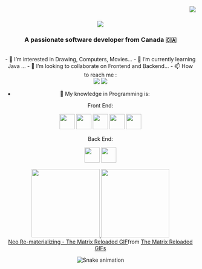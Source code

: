 <img align="right" src="https://visitor-badge.laobi.icu/badge?page_id=Guilherme-Tavares93.Guilherme-Tavares93" />

<h1 align="center">
    <img src="https://readme-typing-svg.herokuapp.com/?font=Righteous&size=35&center=true&vCenter=true&width=500&height=70&duration=4000&lines=Hi+There!+👋;+I'm+Guilherme+Tavarees!;" />
</h1>

<h3 align="center">A passionate software developer from Canada 🇨🇦</h3>

<br/>

<div align="center">
- 👀 I’m interested in Drawing, Computers, Movies...
- 🌱 I’m currently learning Java ...
- 💞️ I’m looking to collaborate on Frontend and Backend...
- 📫 How to reach me :
<div>
<a href="https://instagram.com/seu-usuário-instagram-aqui" target="_blank"><img loading="lazy" src="https://img.shields.io/badge/-Instagram-%23E4405F?style=for-the-badge&logo=instagram&logoColor=white" target="_blank"></a>
<a href = "mailto:grtavares@gmail.com"><img loading="lazy" src="https://img.shields.io/badge/Gmail-D14836?style=for-the-badge&logo=gmail&logoColor=white" target="_blank"></a> 
</div>


- 🚀 My knowledge in Programming is:

Front End:
  
<img loading="lazy" src="https://cdn.jsdelivr.net/gh/devicons/devicon@latest/icons/html5/html5-original.svg" width="40" height="40"/> <img loading="lazy" src="https://cdn.jsdelivr.net/gh/devicons/devicon@latest/icons/css3/css3-original.svg" width="40" height="40"/>   <img loading="lazy" src="https://cdn.jsdelivr.net/gh/devicons/devicon@latest/icons/javascript/javascript-original.svg" width="40" height="40"/>      <img loading="lazy" src="https://cdn.jsdelivr.net/gh/devicons/devicon@latest/icons/jquery/jquery-original.svg" width="40" height="40"/>    <img loading="lazy" src="https://cdn.jsdelivr.net/gh/devicons/devicon@latest/icons/bootstrap/bootstrap-original.svg" width="40" height="40"/>

Back End:

<img loading="lazy" src="https://cdn.jsdelivr.net/gh/devicons/devicon@latest/icons/firebase/firebase-original.svg" width="40" height="40"/>     <img loading="lazy" src="https://cdn.jsdelivr.net/gh/devicons/devicon@latest/icons/mysql/mysql-original.svg" width="40" height="40"/>    


<div>
<a href="https://github.com/Guilherme-Tavares93">
<img loading="lazy" height="180em" src="https://github-readme-stats.vercel.app/api/top-langs/?username=Guilherme-Tavares93&layout=compact&langs_count=7&theme=dracula"/>
<img loading="lazy" height="180em" src="https://github-readme-stats.vercel.app/api?username=Guilherme-Tavares93&show_icons=true&theme=dracula&include_all_commits=true&count_private=true"/>
</div>

<div class="tenor-gif-embed" data-postid="4011236" data-share-method="host" data-aspect-ratio="1.86667" data-width="100%"><a href="https://tenor.com/view/the-matrix-reloaded-matrix-reloaded-neo-keanu-reeves-gif-4011236">Neo Re-materializing - The Matrix Reloaded GIF</a>from <a href="https://tenor.com/search/the+matrix+reloaded-gifs">The Matrix Reloaded GIFs</a></div> <script type="text/javascript" async src="https://tenor.com/embed.js"></script>

![Snake animation](https://github.com/Guilherme-Tavares93/Guilherme-Tavares93/blob/output/github-contribution-grid-snake.svg)
       
       
          
<!---
Guilherme-Tavares93/Guilherme-Tavares93 is a ✨ special ✨ repository because its `README.md` (this file) appears on your GitHub profile.
You can click the Preview link to take a look at your changes.
--->
